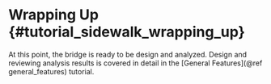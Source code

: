 Wrapping Up {#tutorial_sidewalk_wrapping_up}
============
At this point, the bridge is ready to be design and analyzed. Design and reviewing analysis results is covered in detail in the [General Features](@ref general_features) tutorial.
